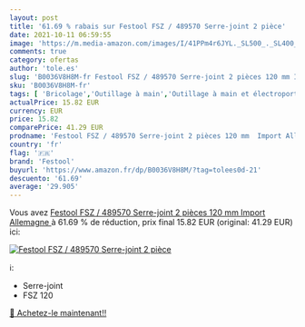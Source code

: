 ```yaml
---
layout: post
title: '61.69 % rabais sur Festool FSZ / 489570 Serre-joint 2 pièce'
date: 2021-10-11 06:59:55
image: 'https://m.media-amazon.com/images/I/41PPm4r6JYL._SL500_._SL400_.jpg'
comments: true
category: ofertas
author: 'tole.es'
slug: 'B0036V8H8M-fr Festool FSZ / 489570 Serre-joint 2 pièces 120 mm Import...'
sku: 'B0036V8H8M-fr'
tags: [ 'Bricolage','Outillage à main','Outillage à main et électroportatif','Serre-joints à barres','Serres-joints','festool', ]
actualPrice: 15.82 EUR
currency: EUR
price: 15.82
comparePrice: 41.29 EUR
prodname: 'Festool FSZ / 489570 Serre-joint 2 pièces 120 mm  Import Allemagne '
country: 'fr'
flag: '🇫🇷'
brand: 'Festool'
buyurl: 'https://www.amazon.fr/dp/B0036V8H8M/?tag=tolees0d-21'
descuento: '61.69'
average: '29.905'
---
```


Vous avez [Festool FSZ / 489570 Serre-joint 2 pièces 120 mm  Import Allemagne ](https://www.amazon.fr/dp/B0036V8H8M/?tag=tolees0d-21)  à  61.69 % de réduction, prix final  15.82 EUR (original: 41.29 EUR) ici:

[![Festool FSZ / 489570 Serre-joint 2 pièce](https://m.media-amazon.com/images/I/41PPm4r6JYL._SL500_._SL400_.jpg)](https://www.amazon.fr/dp/B0036V8H8M/?tag=tolees0d-21)

ℹ️:

- Serre-joint
- FSZ 120

[🛒 Achetez-le maintenant!!](https://www.amazon.fr/dp/B0036V8H8M/?tag=tolees0d-21)
